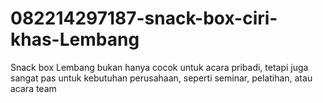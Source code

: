 # 082214297187-snack-box-ciri-khas-Lembang
Snack box Lembang bukan hanya cocok untuk acara pribadi, tetapi juga sangat pas untuk kebutuhan perusahaan, seperti seminar, pelatihan, atau acara team 
